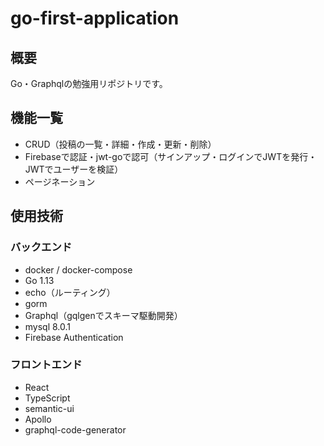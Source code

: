 # go-first-application

## 概要
Go・Graphqlの勉強用リポジトリです。

## 機能一覧
- CRUD（投稿の一覧・詳細・作成・更新・削除）
- Firebaseで認証・jwt-goで認可（サインアップ・ログインでJWTを発行・JWTでユーザーを検証）
- ページネーション

## 使用技術
### バックエンド
- docker / docker-compose
- Go 1.13
- echo（ルーティング）
- gorm
- Graphql（gqlgenでスキーマ駆動開発）
- mysql 8.0.1
- Firebase Authentication
### フロントエンド
- React
- TypeScript
- semantic-ui
- Apollo
- graphql-code-generator
